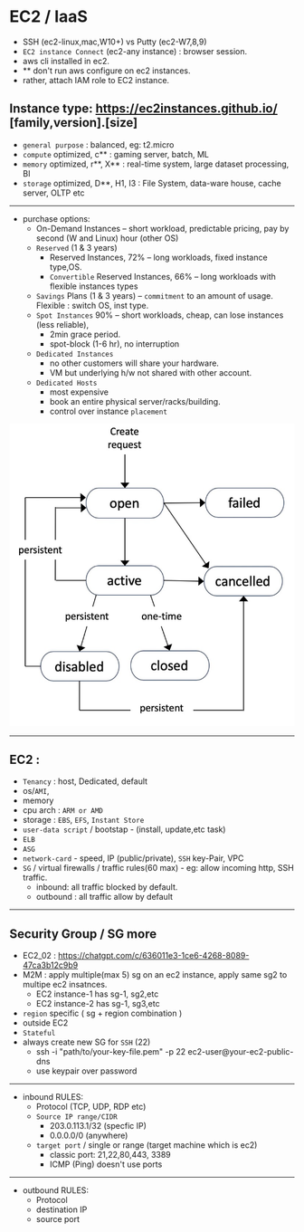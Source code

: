 # EC2 / IaaS
- SSH (ec2-linux,mac,W10+) vs  Putty (ec2-W7,8,9) 
- `EC2 instance Connect` (ec2-any instance) : browser session.
- aws cli installed in ec2.
- ** don't run aws configure on ec2 instances.
- rather, attach IAM role to EC2 instance.

## Instance type: https://ec2instances.github.io/ [family,version].[size]
- `general purpose` : balanced, eg: t2.micro
- `compute` optimized, c** : gaming server, batch, ML
- `memory` optimized, r**, X** : real-time system, large dataset processing, BI
- `storage` optimized, D**, H1, I3 : File System, data-ware house, cache server, OLTP etc
---
- purchase options:
  - On-Demand Instances – short workload, predictable pricing, pay by second (W and Linux) hour (other OS)
  - `Reserved` (1 & 3 years)
    - Reserved Instances, 72% – long workloads, fixed instance type,OS.
    - `Convertible` Reserved Instances, 66% – long workloads with flexible instances types
  - `Savings` Plans (1 & 3 years) – `commitment` to an amount of usage. Flexible : switch OS, inst type.
  - `Spot Instances` 90% – short workloads, cheap, can lose instances (less reliable), 
    - 2min grace period.
    - spot-block  (1-6 hr), no interruption   
  - `Dedicated Instances` 
    - no other customers will share your hardware. 
    - VM but underlying h/w not shared with other account.
  - `Dedicated Hosts`
    - most expensive 
    - book an entire physical server/racks/building. 
    - control over instance `placement`

![img.png](img.png)

---
## EC2 : 
- `Tenancy` : host, Dedicated, default
- os/`AMI`, 
- memory 
- cpu arch : `ARM or AMD`
- storage : `EBS`, `EFS`, `Instant Store`
- `user-data script` / bootstap  - (install, update,etc task)
- `ELB`
- `ASG`
- `network-card` - speed, IP (public/private), `SSH` key-Pair, VPC
- `SG` / virtual firewalls / traffic rules(60 max) - eg: allow incoming http, SSH traffic.
  - inbound: all traffic blocked by default.
  - outbound : all traffic allow by default

---
## Security Group / SG  more 
- EC2_02 : https://chatgpt.com/c/636011e3-1ce6-4268-8089-47ca3b12c9b9
- M2M : apply multiple(max 5) sg on an ec2 instance, apply same sg2 to multipe ec2 insatnces.
  - EC2 instance-1 has sg-1, sg2,etc
  - EC2 instance-2 has sg-1, sg3,etc
- `region` specific ( sg + region combination )
- outside EC2
- `Stateful`
- always create new SG for `SSH` (22) 
  - ssh -i "path/to/your-key-file.pem" -p 22 ec2-user@your-ec2-public-dns
  - use keypair over password
---
- inbound RULES:
  - Protocol (TCP, UDP, RDP etc)
  - `Source IP range/CIDR`
    - 203.0.113.1/32 (specfic IP)
    - 0.0.0.0/0 (anywhere)
  - `target port` / single or range (target machine which is ec2)
    - classic port: 21,22,80,443, 3389
    - ICMP (Ping)  doesn't use ports
---
- outbound RULES:
  - Protocol
  - destination IP
  - source port
  
  


